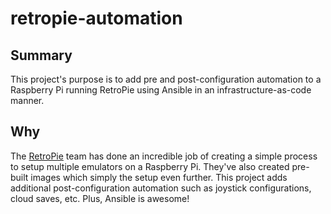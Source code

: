 # retropie-automation

## Summary

This project's purpose is to add pre and post-configuration automation to a Raspberry Pi running RetroPie using Ansible in an infrastructure-as-code manner.

## Why

The [RetroPie](https://github.com/RetroPie) team has done an incredible job of creating a simple process to setup multiple emulators on a Raspberry Pi. They've also created pre-built images which simply the setup even further. This project adds additional post-configuration automation such as joystick configurations, cloud saves, etc. Plus, Ansible is awesome!
